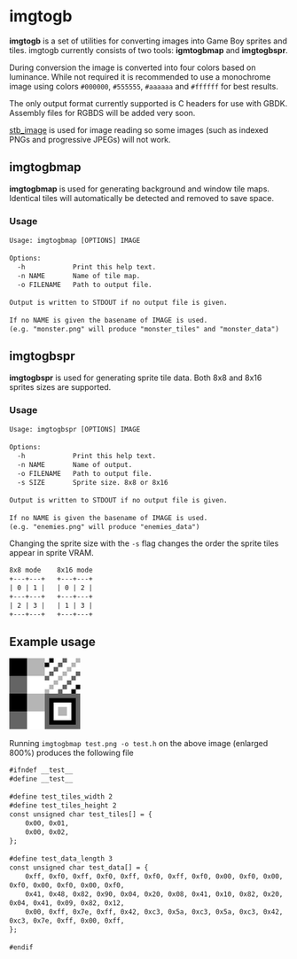 imgtogb
=======

**imgtogb** is a set of utilities for converting images into Game Boy sprites and tiles.
imgtogb currently consists of two tools: **igmtogbmap** and **imgtogbspr**.

During conversion the image is converted into four colors based on luminance. While not required it is recommended to use a monochrome image using colors `#000000`, `#555555`, `#aaaaaa` and `#ffffff` for best results.

The only output format currently supported is C headers for use with GBDK. Assembly files for RGBDS will be added very soon.

[stb_image](http://nothings.org/stb_image.c) is used for image reading so some images (such as indexed PNGs and progressive JPEGs) will not work.

## imgtogbmap ##

**imgtogbmap** is used for generating background and window tile maps. Identical tiles will automatically be detected
and removed to save space.

### Usage ###

    Usage: imgtogbmap [OPTIONS] IMAGE

    Options:
      -h            Print this help text.
      -n NAME       Name of tile map.
      -o FILENAME   Path to output file.

    Output is written to STDOUT if no output file is given.

    If no NAME is given the basename of IMAGE is used.
    (e.g. "monster.png" will produce "monster_tiles" and "monster_data")

## imgtogbspr ##

**imgtogbspr** is used for generating sprite tile data. Both 8x8 and 8x16 sprites sizes are supported.

### Usage ###

    Usage: imgtogbspr [OPTIONS] IMAGE
    
    Options:
      -h            Print this help text.
      -n NAME       Name of output.
      -o FILENAME   Path to output file.
      -s SIZE       Sprite size. 8x8 or 8x16
    
    Output is written to STDOUT if no output file is given.
    
    If no NAME is given the basename of IMAGE is used.
    (e.g. "enemies.png" will produce "enemies_data")
    
Changing the sprite size with the `-s` flag changes the order the sprite tiles appear in sprite VRAM.

    8x8 mode    8x16 mode
    +---+---+   +---+---+
    | 0 | 1 |   | 0 | 2 |
    +---+---+   +---+---+
    | 2 | 3 |   | 1 | 3 |
    +---+---+   +---+---+

## Example usage ###

![4x4 tiles test image](images/test128x128.png)

Running `imgtogbmap test.png -o test.h` on the above image (enlarged 800%) produces the following file

    #ifndef __test__
    #define __test__
    
    #define test_tiles_width 2
    #define test_tiles_height 2
    const unsigned char test_tiles[] = {
    	0x00, 0x01, 
    	0x00, 0x02, 
    };
    
    #define test_data_length 3
    const unsigned char test_data[] = {
    	0xff, 0xf0, 0xff, 0xf0, 0xff, 0xf0, 0xff, 0xf0, 0x00, 0xf0, 0x00, 0xf0, 0x00, 0xf0, 0x00, 0xf0, 
    	0x41, 0x48, 0x82, 0x90, 0x04, 0x20, 0x08, 0x41, 0x10, 0x82, 0x20, 0x04, 0x41, 0x09, 0x82, 0x12, 
    	0x00, 0xff, 0x7e, 0xff, 0x42, 0xc3, 0x5a, 0xc3, 0x5a, 0xc3, 0x42, 0xc3, 0x7e, 0xff, 0x00, 0xff, 
    };
    
    #endif
